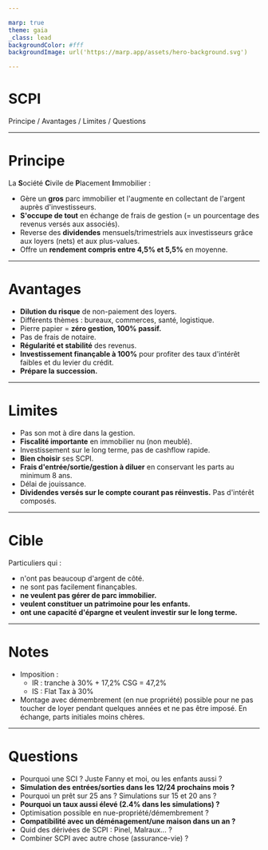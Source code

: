 ```yaml
---

marp: true
theme: gaia
_class: lead
backgroundColor: #fff
backgroundImage: url('https://marp.app/assets/hero-background.svg')

---
```


# **SCPI**

Principe / Avantages / Limites / Questions

---

# **Principe**

La **S**ociété **C**ivile de **P**lacement **I**mmobilier :

- Gère un **gros** parc immobilier et l'augmente en collectant de l'argent auprès d'investisseurs.
- **S'occupe de tout** en échange de frais de gestion (= un pourcentage des revenus versés aux associés).
- Reverse des **dividendes** mensuels/trimestriels aux investisseurs grâce aux loyers (nets) et aux plus-values.
- Offre un **rendement compris entre 4,5% et 5,5%** en moyenne.

---

# **Avantages**

- **Dilution du risque** de non-paiement des loyers.
- Différents thèmes : bureaux, commerces, santé, logistique.
- Pierre papier = **zéro gestion, 100% passif.**
- Pas de frais de notaire.
- **Régularité et stabilité** des revenus.
- **Investissement finançable à 100%** pour profiter des taux d'intérêt faibles et du levier du crédit.
- **Prépare la succession.**

---

# **Limites**

- Pas son mot à dire dans la gestion.
- **Fiscalité importante** en immobilier nu (non meublé).
- Investissement sur le long terme, pas de cashflow rapide.
- **Bien choisir** ses SCPI.
- **Frais d'entrée/sortie/gestion à diluer** en conservant les parts au minimum 8 ans.
- Délai de jouissance.
- **Dividendes versés sur le compte courant pas réinvestis.** Pas d'intérêt composés.

---

# **Cible**

Particuliers qui :
- n'ont pas beaucoup d'argent de côté.
- ne sont pas facilement finançables.
- **ne veulent pas gérer de parc immobilier.**
- **veulent constituer un patrimoine pour les enfants.**
- **ont une capacité d'épargne et veulent investir sur le long terme.**

---

# **Notes**

- Imposition :
    - IR : tranche à 30% + 17,2% CSG = 47,2%
    - IS : Flat Tax à 30%
- Montage avec démembrement (en nue propriété) possible pour ne pas toucher de loyer pendant quelques années et ne pas être imposé. En échange, parts initiales moins chères.

---

# **Questions**

- Pourquoi une SCI ? Juste Fanny et moi, ou les enfants aussi ?
- **Simulation des entrées/sorties dans les 12/24 prochains mois ?**
- Pourquoi un prêt sur 25 ans ? Simulations sur 15 et 20 ans ?
- **Pourquoi un taux aussi élevé (2.4% dans les simulations) ?**
- Optimisation possible en nue-propriété/démembrement ?
- **Compatibilité avec un déménagement/une maison dans un an ?**
- Quid des dérivées de SCPI : Pinel, Malraux... ?
- Combiner SCPI avec autre chose (assurance-vie) ?
